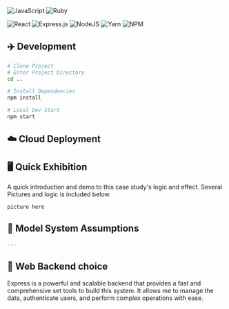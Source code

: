 ![JavaScript](https://img.shields.io/badge/javascript-%23323330.svg?style=for-the-badge&logo=javascript&logoColor=%23F7DF1E)
![Ruby](https://img.shields.io/badge/ruby-%23CC342D.svg?style=for-the-badge&logo=ruby&logoColor=white)

![React](https://img.shields.io/badge/react-%2320232a.svg?style=for-the-badge&logo=react&logoColor=%2361DAFB)
![Express.js](https://img.shields.io/badge/express.js-%23404d59.svg?style=for-the-badge&logo=express&logoColor=%2361DAFB)
![NodeJS](https://img.shields.io/badge/node.js-6DA55F?style=for-the-badge&logo=node.js&logoColor=white)
![Yarn](https://img.shields.io/badge/yarn-%232C8EBB.svg?style=for-the-badge&logo=yarn&logoColor=white)
![NPM](https://img.shields.io/badge/NPM-%23CB3837.svg?style=for-the-badge&logo=npm&logoColor=white)

## ✈️ Development

```bash
# Clone Project
# Enter Project Directory
cd ..

# Install Dependencies
npm install

# Local Dev Start
npm start
```

## :cloud: Cloud Deployment

## 🖥  Quick Exhibition

A quick introduction and demo to this case study's logic and effect. Several Pictures and logic is included below.

`picture here`

## 📃 Model System Assumptions

· 
· 
· 

## 🤖 Web Backend choice

Express is a powerful and scalable backend that provides a fast and comprehensive set tools to build this system. It allows me to manage the data, authenticate users, and perform complex operations with ease.
